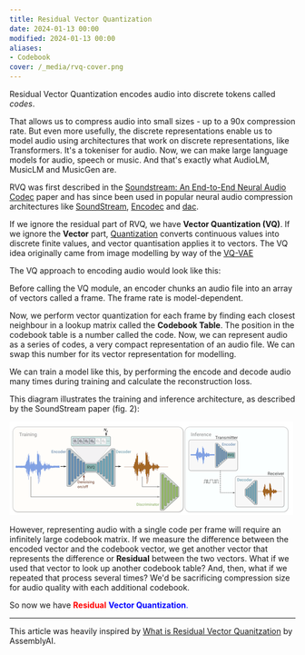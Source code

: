 ```yaml
---
title: Residual Vector Quantization
date: 2024-01-13 00:00
modified: 2024-01-13 00:00
aliases:
- Codebook
cover: /_media/rvq-cover.png
---
```


Residual Vector Quantization encodes audio into discrete tokens called *codes*.

That allows us to compress audio into small sizes - up to a 90x compression rate. But even more usefully, the discrete representations enable us to model audio using architectures that work on discrete representations, like Transformers. It's a tokeniser for audio. Now, we can make large language models for audio, speech or music. And that's exactly what AudioLM, MusicLM and MusicGen are.

RVQ was first described in the [Soundstream: An End-to-End Neural Audio Codec](../../../permanent/soundstream-an-end-to-end-neural-audio-codec.md) paper and has since been used in popular neural audio compression architectures like [SoundStream](../../../permanent/soundstream.md), [Encodec](../../../permanent/encodec.md) and [dac](../../../permanent/dac.md).

If we ignore the residual part of RVQ, we have **Vector Quantization (VQ)**. If we ignore the **Vector** part, [Quantization](../../../permanent/quantization.md) converts continuous values into discrete finite values, and vector quantisation applies it to vectors. The VQ idea originally came from image modelling by way of the [VQ-VAE](../../../permanent/vq-vae.md) 

The VQ approach to encoding audio would look like this:

Before calling the VQ module, an encoder chunks an audio file into an array of vectors called a frame. The frame rate is model-dependent.

Now, we perform vector quantization for each frame by finding each closest neighbour in a lookup matrix called the **Codebook Table**. The position in the codebook table is a number called the code. Now, we can represent audio as a series of codes, a very compact representation of an audio file. We can swap this number for its vector representation for modelling.

We can train a model like this, by performing the encode and decode audio many times during training and calculate the reconstruction loss.

This diagram illustrates the training and inference architecture, as described by the SoundStream paper (fig. 2):

![](../_media/residual-vector-quantization-fig-2.png)

However, representing audio with a single code per frame will require an infinitely large codebook matrix. If we measure the difference between the encoded vector and the codebook vector, we get another vector that represents the difference or **Residual** between the two vectors. What if we used that vector to look up another codebook table? And, then, what if we repeated that process several times? We'd be sacrificing compression size for audio quality with each additional codebook.

So now we have <span style="color: red;">**Residual**</span> <span style="color: blue;">**Vector Quantization**</a>.

---

This article was heavily inspired by [What is Residual Vector Quanitzation](https://www.assemblyai.com/blog/what-is-residual-vector-quantization) by AssemblyAI.